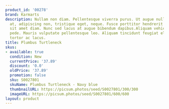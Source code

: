 ```yaml
---
product_id: '00278'
brand: Karmarts
description: Nullam non diam. Pellentesque viverra purus. Ut augue nulla, interdum
  at, adipiscing non, tristique eget, neque. Fusce porttitor hendrerit ante. Etiam
  sit amet diam. Nunc sed lacus at augue bibendum dapibus.Aliquam vehicula sem ut
  pede. Mauris vulputate pellentesque leo. Aliquam tincidunt feugiat elit. Donec vestibulum
  tortor ac lacus.
title: Plumbus Turtleneck
skus:
- available: true
  condition: New
  currentPrice: '37.89'
  discount: '0.0'
  oldPrice: '37.89'
  promotion: false
  sku: S0027801
  skuName: Plumbus Turtleneck - Navy blue
  thumbnailURL: https://picsum.photos/seed/S0027801/300/300
  imageURL: https://picsum.photos/seed/S0027801/600/600
layout: product
---
```

